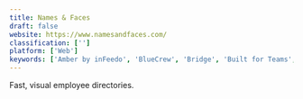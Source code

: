 ```yaml
---
title: Names & Faces
draft: false 
website: https://www.namesandfaces.com/
classification: ['']
platform: ['Web']
keywords: ['Amber by inFeedo', 'BlueCrew', 'Bridge', 'Built for Teams', 'Donut for Onboarding', 'Employee onboarding checklist', 'Freshteam', 'Gliffy', 'Happeo', 'Hey Team', 'Lattice Feedback', 'LucidChart', 'OrgChartPlus', 'Organimi', 'PeopleBoard', 'Pingboard', 'Rippling', 'SmartDraw', 'TINYpulse Perform', 'Tasks in a Box', 'Verecho', 'Visio', 'WISP', 'Welkio']
---
```

Fast, visual employee directories.
